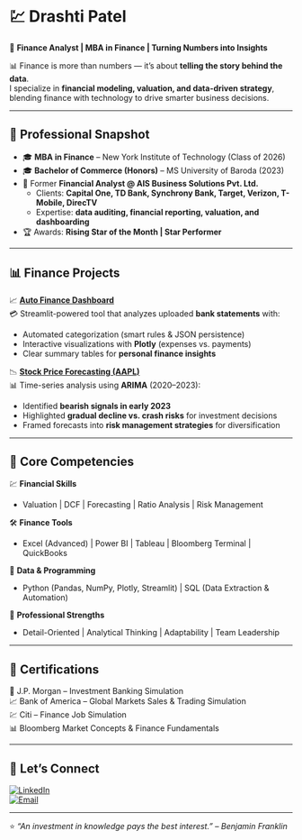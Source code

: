 # 💹 Drashti Patel  

🎯 **Finance Analyst | MBA in Finance | Turning Numbers into Insights**  

📊 Finance is more than numbers — it’s about **telling the story behind the data**.  
I specialize in **financial modeling, valuation, and data-driven strategy**, blending finance with technology to drive smarter business decisions.  

---

## 🏦 Professional Snapshot  
- 🎓 **MBA in Finance** – New York Institute of Technology (Class of 2026)  
- 🎓 **Bachelor of Commerce (Honors)** – MS University of Baroda (2023)  
- 💼 Former **Financial Analyst @ AIS Business Solutions Pvt. Ltd.**  
  - Clients: **Capital One, TD Bank, Synchrony Bank, Target, Verizon, T-Mobile, DirecTV**  
  - Expertise: **data auditing, financial reporting, valuation, and dashboarding**  
- 🏆 Awards: **Rising Star of the Month | Star Performer**  

---

## 📊 Finance Projects  

📈 **[Auto Finance Dashboard](https://github.com/drashti-patel-24/auto-finance-dashboard)**  
💳 Streamlit-powered tool that analyzes uploaded **bank statements** with:  
- Automated categorization (smart rules & JSON persistence)  
- Interactive visualizations with **Plotly** (expenses vs. payments)  
- Clear summary tables for **personal finance insights**  

📉 **[Stock Price Forecasting (AAPL)](https://github.com/drashti-patel-24/stock-price-forecasting)**  
📊 Time-series analysis using **ARIMA** (2020–2023):  
- Identified **bearish signals in early 2023**  
- Highlighted **gradual decline vs. crash risks** for investment decisions  
- Framed forecasts into **risk management strategies** for diversification  

---

## 💼 Core Competencies  

💹 **Financial Skills**  
- Valuation | DCF | Forecasting | Ratio Analysis | Risk Management  

🛠 **Finance Tools**  
- Excel (Advanced) | Power BI | Tableau | Bloomberg Terminal | QuickBooks  

🐍 **Data & Programming**  
- Python (Pandas, NumPy, Plotly, Streamlit) | SQL (Data Extraction & Automation)  

📌 **Professional Strengths**  
- Detail-Oriented | Analytical Thinking | Adaptability | Team Leadership  

---

## 📜 Certifications  

🏦 J.P. Morgan – Investment Banking Simulation  
📈 Bank of America – Global Markets Sales & Trading Simulation  
💹 Citi – Finance Job Simulation  
📊 Bloomberg Market Concepts & Finance Fundamentals  

---

## 🤝 Let’s Connect  

[![LinkedIn](https://img.shields.io/badge/LinkedIn-0A66C2?style=for-the-badge&logo=linkedin&logoColor=white)](https://linkedin.com/in/drashti-patel2412)  
[![Email](https://img.shields.io/badge/Email-D14836?style=for-the-badge&logo=gmail&logoColor=white)](mailto:drashti.patel1224@gmail.com)  

---

⭐️ *“An investment in knowledge pays the best interest.” – Benjamin Franklin*  
